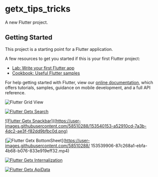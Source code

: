 # getx_tips_tricks

A new Flutter project.

## Getting Started

This project is a starting point for a Flutter application.

A few resources to get you started if this is your first Flutter project:

- [Lab: Write your first Flutter app](https://flutter.dev/docs/get-started/codelab)
- [Cookbook: Useful Flutter samples](https://flutter.dev/docs/cookbook)

For help getting started with Flutter, view our
[online documentation](https://flutter.dev/docs), which offers tutorials,
samples, guidance on mobile development, and a full API reference.

![Flutter Grid View](https://user-images.githubusercontent.com/58510288/152924355-7a1d7432-4919-4b74-a602-2fc8bad3a225.png)

[![Flutter Getx Search](https://user-images.githubusercontent.com/58510288/153537933-4d6210d9-08f9-46dd-aa88-8eab8a37bcbe.png)](https://user-images.githubusercontent.com/58510288/153539657-09e03bdd-d843-4019-8e65-5e7bdd7ec82c.mp4)

[![Flutter Getx Snackbar]((https://user-images.githubusercontent.com/58510288/153540153-a52910cd-7a3b-4dc2-ae3f-f82dd9bfbc0d.png)](https://user-images.githubusercontent.com/58510288/153539819-169001e9-8ce4-441b-9bca-827db57912f9.mp4)

[![Flutter Getx BottomSheet](https://user-images.githubusercontent.com/58510288/153540208-8af09a82-5bdf-4b22-8856-1c2e970a3acc.png)](https://user-images.githubusercontent.com/58510288/
153539906-87c268a1-ebfa-4b68-b076-833e919eff32.mp4)

[![Flutter Getx Internalization](https://user-images.githubusercontent.com/58510288/153540262-17cc492a-f450-4a0e-8015-1edb473a7942.png)](https://user-images.githubusercontent.com/58510288/153539988-880f3da2-daf2-42f8-b053-e6081c8b2367.mp4
)

[![Flutter Getx ApiData](https://user-images.githubusercontent.com/58510288/153540315-ca4a7b99-e74c-4e01-93b8-0d6cc052d5f2.png)](https://user-images.githubusercontent.com/58510288/153540062-89427b25-c0b7-4f58-90e6-91f0a9eb91ee.mp4
)

